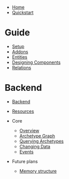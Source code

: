 - [Home](/)
- [Quickstart](/quickstart)

# Guide
- [Setup](/guide/setup)
- [Addons](/guide/addons)
- [Entities](/guide/entities)
- [Designing Components](/guide/designing-components)
- [Relations](/guide/relations)

# Backend

- [Backend](/backend)
- [Resources](/backend/resources)
- Core
  - [Overview](/backend/core)
  - [Archetype Graph](/backend/core/archetype-graph)
  - [Querying Archetypes](/backend/core/querying-archetypes)
  - [Changing Data](/backend/core/changing-data)
  - [Events](/backend/core/events)

- Future plans
  - [Memory structure](/backend/future-plans/memory-structure)
